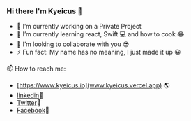 ### Hi there I'm Kyeicus 👋


- 🔭 I’m currently working on a Private Project
- 🌱 I’m currently learning react, Swift 💻 and how to cook 😂
- 👯 I’m looking to collaborate with you 😎
- ⚡ Fun fact: My name has no meaning, I just made it up 😀

📫 How to reach me: 
- [https://www.kyeicus.io](www.kyeicus.vercel.app) 🌎
- [linkedin](www.linkedIn.com/kyeicus)📖
- [Twitter](www.twitter.com/kyeicus)🐥
- [Facebook](www.facebook.com/kyeicus)🙂
